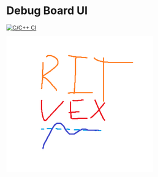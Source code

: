 # Debug Board UI

[![C/C++ CI](https://github.com/RIT-VEX-U/DebugBoardUI/actions/workflows/build_project.yaml/badge.svg)](https://github.com/RIT-VEX-U/DebugBoardUI/actions/workflows/build_project.yaml)


![RIT VEX U Logo with a plot beneath](assets/icon.png)
